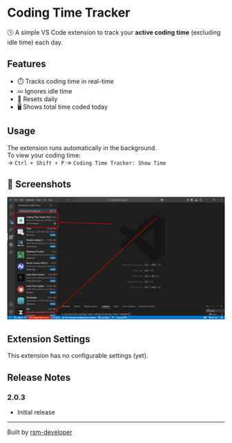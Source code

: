 # Coding Time Tracker

🕒 A simple VS Code extension to track your **active coding time** (excluding idle time) each day.

## Features

- ⏱️ Tracks coding time in real-time
- 💤 Ignores idle time
- 📆 Resets daily
- 🖥️ Shows total time coded today

## Usage

The extension runs automatically in the background.  
To view your coding time:  
→ `Ctrl + Shift + P` → `Coding Time Tracker: Show Time`
## 📸 Screenshots
![Preview](image.png)

## Extension Settings

This extension has no configurable settings (yet).

## Release Notes

### 2.0.3

- Initial release

---

Built by [rsm-developer](https://github.com/gmmamunh)

